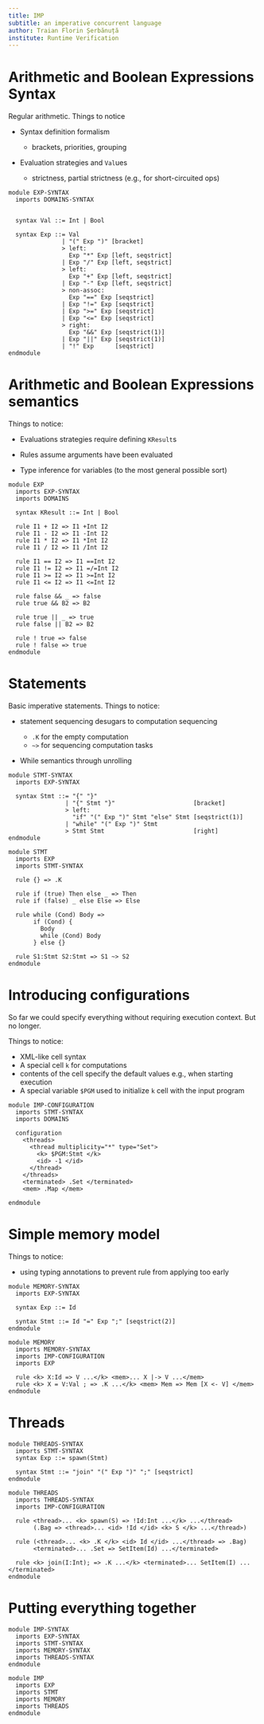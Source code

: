```yaml
---
title: IMP
subtitle: an imperative concurrent language
author: Traian Florin Șerbănuță
institute: Runtime Verification
---
```



# Arithmetic and Boolean Expressions Syntax

Regular arithmetic.  Things to notice

- Syntax definition formalism
  - brackets, priorities, grouping

- Evaluation strategies and `Val`ues
  - strictness, partial strictness (e.g., for short-circuited ops)


```k
module EXP-SYNTAX
  imports DOMAINS-SYNTAX


  syntax Val ::= Int | Bool

  syntax Exp ::= Val
               | "(" Exp ")" [bracket]
               > left:
                 Exp "*" Exp [left, seqstrict]
               | Exp "/" Exp [left, seqstrict]
               > left:
                 Exp "+" Exp [left, seqstrict]
               | Exp "-" Exp [left, seqstrict]
               > non-assoc:
                 Exp "==" Exp [seqstrict]
               | Exp "!=" Exp [seqstrict]
               | Exp ">=" Exp [seqstrict]
               | Exp "<=" Exp [seqstrict]
               > right:
                 Exp "&&" Exp [seqstrict(1)]
               | Exp "||" Exp [seqstrict(1)]
               | "!" Exp      [seqstrict]
endmodule
```

# Arithmetic and Boolean Expressions semantics

Things to notice:

- Evaluations strategies require defining `KResult`s

- Rules assume arguments have been evaluated

- Type inference for variables (to the most general possible sort)


```k
module EXP
  imports EXP-SYNTAX
  imports DOMAINS 

  syntax KResult ::= Int | Bool
  
  rule I1 + I2 => I1 +Int I2
  rule I1 - I2 => I1 -Int I2
  rule I1 * I2 => I1 *Int I2
  rule I1 / I2 => I1 /Int I2

  rule I1 == I2 => I1 ==Int I2
  rule I1 != I2 => I1 =/=Int I2
  rule I1 >= I2 => I1 >=Int I2
  rule I1 <= I2 => I1 <=Int I2

  rule false && _ => false
  rule true && B2 => B2

  rule true || _ => true
  rule false || B2 => B2

  rule ! true => false
  rule ! false => true
endmodule
```

# Statements

Basic imperative statements. Things to notice:

- statement sequencing desugars to computation sequencing

  - `.K` for the empty computation
  - `~>` for sequencing computation tasks

- While semantics through unrolling

```k
module STMT-SYNTAX
  imports EXP-SYNTAX

  syntax Stmt ::= "{" "}"
                | "{" Stmt "}"                      [bracket]
                > left:
                  "if" "(" Exp ")" Stmt "else" Stmt [seqstrict(1)]
                | "while" "(" Exp ")" Stmt
                > Stmt Stmt                         [right]
endmodule

module STMT
  imports EXP
  imports STMT-SYNTAX

  rule {} => .K

  rule if (true) Then else _ => Then
  rule if (false) _ else Else => Else

  rule while (Cond) Body =>
       if (Cond) {
         Body
         while (Cond) Body
       } else {}

  rule S1:Stmt S2:Stmt => S1 ~> S2
endmodule

```

# Introducing configurations

So far we could specify everything without requiring execution context. But no longer.

Things to notice:

- XML-like cell syntax
- A special cell `k` for computations
- contents of the cell specify the default values e.g., when starting execution
- A special variable `$PGM` used to initialize `k` cell with the input program


```k
module IMP-CONFIGURATION
  imports STMT-SYNTAX
  imports DOMAINS

  configuration
    <threads>
      <thread multiplicity="*" type="Set">
        <k> $PGM:Stmt </k>
        <id> -1 </id>
      </thread>
    </threads>
    <terminated> .Set </terminated>
    <mem> .Map </mem>

endmodule
```


# Simple memory model


Things to notice:

- using typing annotations to prevent rule from applying too early


```k
module MEMORY-SYNTAX
  imports EXP-SYNTAX

  syntax Exp ::= Id

  syntax Stmt ::= Id "=" Exp ";" [seqstrict(2)]
endmodule

module MEMORY
  imports MEMORY-SYNTAX
  imports IMP-CONFIGURATION
  imports EXP

  rule <k> X:Id => V ...</k> <mem>... X |-> V ...</mem>
  rule <k> X = V:Val ; => .K ...</k> <mem> Mem => Mem [X <- V] </mem>
endmodule
```

# Threads

```k
module THREADS-SYNTAX
  imports STMT-SYNTAX
  syntax Exp ::= spawn(Stmt)

  syntax Stmt ::= "join" "(" Exp ")" ";" [seqstrict]
endmodule

module THREADS
  imports THREADS-SYNTAX
  imports IMP-CONFIGURATION

  rule <thread>... <k> spawn(S) => !Id:Int ...</k> ...</thread>
       (.Bag => <thread>... <id> !Id </id> <k> S </k> ...</thread>)

  rule (<thread>... <k> .K </k> <id> Id </id> ...</thread> => .Bag)
       <terminated>... .Set => SetItem(Id) ...</terminated>

  rule <k> join(I:Int); => .K ...</k> <terminated>... SetItem(I) ...</terminated>
endmodule
```

# Putting everything together

```k
module IMP-SYNTAX
  imports EXP-SYNTAX
  imports STMT-SYNTAX
  imports MEMORY-SYNTAX
  imports THREADS-SYNTAX
endmodule

module IMP
  imports EXP
  imports STMT
  imports MEMORY
  imports THREADS
endmodule
```
